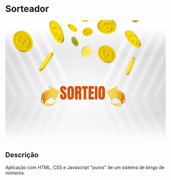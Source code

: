 # Sorteador

![image](.github/banner.png)

## Descrição

Aplicação com HTML, CSS e Javascript "puros" de um sistema de bingo de números.
